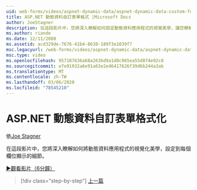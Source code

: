 ```yaml
---
uid: web-forms/videos/aspnet-dynamic-data/aspnet-dynamic-data-custom-form-formatting
title: ASP.NET 動態資料自訂表單格式 |Microsoft Docs
author: JoeStagner
description: 在這段影片中，您將深入瞭解如何設定動態資料應用程式的視覺美學，讓您瞭解每個欄位的細節 。
ms.author: riande
ms.date: 12/11/2008
ms.assetid: acd329de-7676-41b4-8638-189f3e1039f7
msc.legacyurl: /web-forms/videos/aspnet-dynamic-data/aspnet-dynamic-data-custom-form-formatting
msc.type: video
ms.openlocfilehash: 957107636a68a2636d9a1d0c965ea55d074e92c8
ms.sourcegitcommit: e7e91932a6e91a63e2e46417626f39d6b244a3ab
ms.translationtype: MT
ms.contentlocale: zh-TW
ms.lasthandoff: 03/06/2020
ms.locfileid: "78545210"
---
```

# <a name="aspnet-dynamic-data-custom-form-formatting"></a>ASP.NET 動態資料自訂表單格式化

依[Joe Stagner](https://github.com/JoeStagner)

在這段影片中，您將深入瞭解如何將動態資料應用程式的視覺化美學，設定到每個欄位顯示的細節。

[&#9654;觀看影片（6分鐘）](https://channel9.msdn.com/Blogs/ASP-NET-Site-Videos/aspnet-dynamic-data-custom-form-formatting)

> [!div class="step-by-step"]
> [上一篇](how-to-create-table-specific-custom-forms-in-an-aspnet-dynamic-data-application.md)
